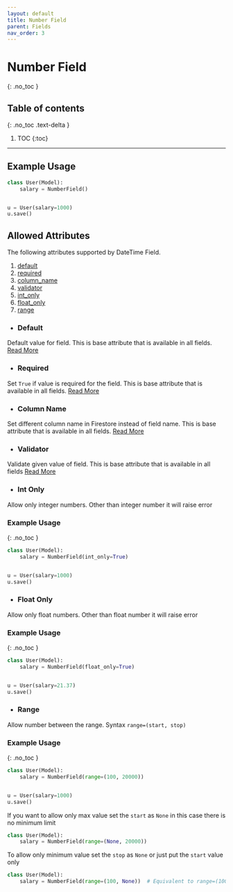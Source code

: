 ```yaml
---
layout: default
title: Number Field
parent: Fields
nav_order: 3
---
```


# Number Field
{: .no_toc }

## Table of contents
{: .no_toc .text-delta }

1. TOC
{:toc}

---

## Example Usage

```python
class User(Model):
    salary = NumberField()


u = User(salary=1000)
u.save()
```

## Allowed Attributes

The following attributes supported by DateTime Field.

1. [default](#default)
2. [required](#required)
3. [column_name](#column-name)
4. [validator](#validator)
5. [int_only](#int-only)
6. [float_only](#float-only)
7. [range](#range)

- ### Default
Default value for field. This is base attribute that is available in all fields. [Read More](/fields/field/#default)

- ### Required
Set `True` if value is required for the field. This is base attribute that is available in all fields. [Read More](/fields/field/#required)

- ### Column Name
Set different column name in Firestore instead of field name. This is base attribute that is available in all fields. [Read More](/fields/field/#column-name)

- ### Validator
Validate given value of field. This is base attribute that is available in all fields [Read More](/fields/field/#validator)

- ### Int Only

Allow only integer numbers. Other than integer number it will raise error

### Example Usage
{: .no_toc }

```python
class User(Model):
    salary = NumberField(int_only=True)


u = User(salary=1000)
u.save()
```

- ### Float Only

Allow only float numbers. Other than float number it will raise error

### Example Usage
{: .no_toc }

```python
class User(Model):
    salary = NumberField(float_only=True)


u = User(salary=21.37)
u.save()
```

- ### Range
Allow number between the range. Syntax `range=(start, stop)`

### Example Usage
{: .no_toc }

````python
class User(Model):
    salary = NumberField(range=(100, 20000))


u = User(salary=1000)
u.save()
````

If you want to allow only max value set the `start` as `None` in this
case there is no minimum limit
```python
class User(Model):
    salary = NumberField(range=(None, 20000))
```

To allow only minimum value set the `stop` as `None` or just put the `start` value only
```python
class User(Model):
    salary = NumberField(range=(100, None))  # Equivalent to range=(100) 
```